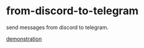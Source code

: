 # from-discord-to-telegram
send messages from discord to telegram.

[demonstration](https://youtu.be/6BXAzlSd4pw)

